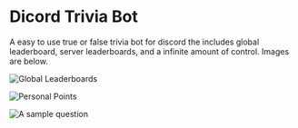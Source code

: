 # Dicord Trivia Bot
A easy to use true or false trivia bot for discord the includes global leaderboard, server leaderboards, and a infinite amount of control. Images are below.

![Global Leaderboards](https://github.com/gubareve/trivia-bot/blob/master/images/Screen%20Shot%202020-05-27%20at%2012.34.32%20PM.png)

![Personal Points](https://github.com/gubareve/trivia-bot/blob/master/images/Screen%20Shot%202020-05-27%20at%2012.34.46%20PM.png)

![A sample question](https://raw.githubusercontent.com/gubareve/trivia-bot/master/images/Screen%20Shot%202020-06-03%20at%203.22.51%20PM.png)
